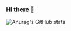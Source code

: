### Hi there 👋

![Anurag's GitHub stats](https://github-readme-stats.vercel.app/api?username=anuraghazra&count_private=true&show_icons=true)

<!--
**wuliLiuyue/wuliLiuyue** is a ✨ _special_ ✨ repository because its `README.md` (this file) appears on your GitHub profile.

Here are some ideas to get you started:

- 🔭 I’m currently working on ...
- 🌱 I’m currently learning ...
- 👯 I’m looking to collaborate on ...
- 🤔 I’m looking for help with ...
- 💬 Ask me about ...
- 📫 How to reach me: ...
- 😄 Pronouns: ...
- ⚡ Fun fact: ...
-->
